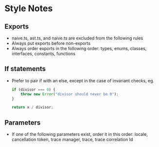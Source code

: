# Style Notes

## Exports

-   naive.ts, ast.ts, and naive.ts are excluded from the following rules
-   Always put exports before non-exports
-   Always order exports in the following order: types, enums, classes, interfaces, constants, functions

## If statements

-   Prefer to pair if with an else, except in the case of invariant checks, eg.

    ```typescript
    if (divisor === 0) {
        throw new Error("divisor should never be 0");
    }

    return x / divisor;
    ```

## Parameters

-   If one of the following parameters exist, order it in this order: locale, cancellation token, trace manager, trace, trace correlation Id
